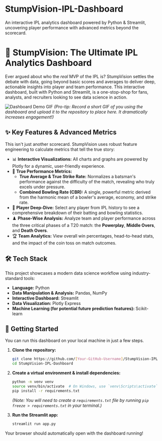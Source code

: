 # StumpVision-IPL-Dashboard
An interactive IPL analytics dashboard powered by Python &amp; Streamlit, uncovering player performance with advanced metrics beyond the scorecard.

# 🏏 StumpVision: The Ultimate IPL Analytics Dashboard

Ever argued about who the *real* MVP of the IPL is? StumpVision settles the debate with data, going beyond basic scores and averages to deliver deep, actionable insights into player and team performance. This interactive dashboard, built with Python and Streamlit, is a one-stop-shop for fans, analysts, and recruiters looking to see data science in action.

![Dashboard Demo GIF](URL_TO_YOUR_SCREENSHOT_OR_GIF_HERE) 
*(Pro-tip: Record a short GIF of you using the dashboard and upload it to the repository to place here. It dramatically increases engagement!)*

## ✨ Key Features & Advanced Metrics

This isn't just another scorecard. StumpVision uses robust feature engineering to calculate metrics that tell the true story:

*   📊 **Interactive Visualizations:** All charts and graphs are powered by Plotly for a dynamic, user-friendly experience.
*   👑 **True Performance Metrics:**
    *   **True Average & True Strike Rate:** Normalizes a batsman's performance against the difficulty of the match, revealing who truly excels under pressure.
    *   **Combined Bowling Rate (CBR):** A single, powerful metric derived from the harmonic mean of a bowler's average, economy, and strike rate.
*   🔬 **Player Deep-Dive:** Select any player from IPL history to see a comprehensive breakdown of their batting and bowling statistics.
*   ♟️ **Phase-Wise Analysis:** Analyze team and player performance across the three critical phases of a T20 match: the **Powerplay**, **Middle Overs**, and **Death Overs**.
*   🏆 **Team Analytics:** View overall win percentages, head-to-head stats, and the impact of the coin toss on match outcomes.

## 🛠️ Tech Stack

This project showcases a modern data science workflow using industry-standard tools:

*   **Language:** Python
*   **Data Manipulation & Analysis:** Pandas, NumPy
*   **Interactive Dashboard:** Streamlit
*   **Data Visualization:** Plotly Express
*   **Machine Learning (for potential future prediction features):** Scikit-learn

## 🚀 Getting Started

You can run this dashboard on your local machine in just a few steps.

1.  **Clone the repository:**
    ```bash
    git clone https://github.com/[Your-GitHub-Username]/StumpVision-IPL-Dashboard.git
    cd StumpVision-IPL-Dashboard
    ```

2.  **Create a virtual environment & install dependencies:**
    ```bash
    python -m venv venv
    source venv/bin/activate  # On Windows, use `venv\Scripts\activate`
    pip install -r requirements.txt
    ```
    *(Note: You will need to create a `requirements.txt` file by running `pip freeze > requirements.txt` in your terminal.)*

3.  **Run the Streamlit app:**
    ```bash
    streamlit run app.py
    ```

Your browser should automatically open with the dashboard running!
